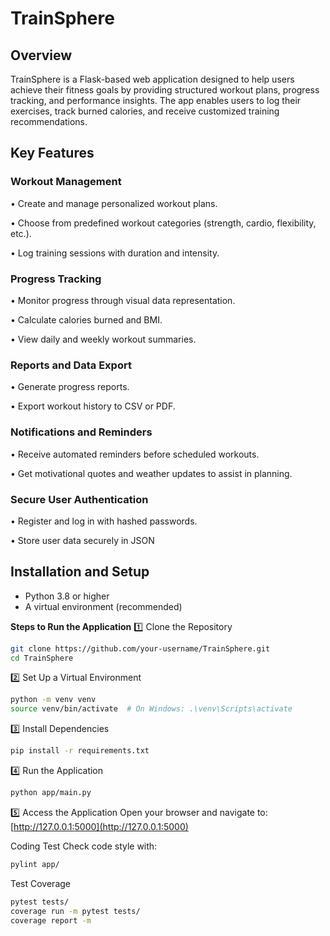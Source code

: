 # TrainSphere


## Overview
TrainSphere is a Flask-based web application designed to help users achieve their fitness goals by providing structured workout plans, progress tracking, and performance insights. The app enables users to log their exercises, track burned calories, and receive customized training recommendations.

## Key Features


### Workout Management
 
 •	Create and manage personalized workout plans.
 
 •	Choose from predefined workout categories (strength, cardio, flexibility, etc.).
 
 •	Log training sessions with duration and intensity.

### Progress Tracking

•	Monitor progress through visual data representation.

•	Calculate calories burned and BMI.

•	View daily and weekly workout summaries.


### Reports and Data Export

•	Generate progress reports.

•	Export workout history to CSV or PDF.

### Notifications and Reminders

•	Receive automated reminders before scheduled workouts.

•	Get motivational quotes and weather updates to assist in planning.

### Secure User Authentication

•	Register and log in with hashed passwords.

•	Store user data securely in JSON

 
## Installation and Setup

- Python 3.8 or higher
- A virtual environment (recommended)

 **Steps to Run the Application**
 1️⃣ Clone the Repository
```bash
git clone https://github.com/your-username/TrainSphere.git
cd TrainSphere
```
 2️⃣ Set Up a Virtual Environment
```bash
python -m venv venv
source venv/bin/activate  # On Windows: .\venv\Scripts\activate
```
 3️⃣ Install Dependencies
```bash
pip install -r requirements.txt
```
 4️⃣ Run the Application
```bash
python app/main.py
```
 5️⃣ Access the Application
Open your browser and navigate to:  
[http://127.0.0.1:5000](http://127.0.0.1:5000)


 Coding Test
Check code style with:
```bash
pylint app/
```
Test Coverage
```bash
pytest tests/
coverage run -m pytest tests/
coverage report -m
```


